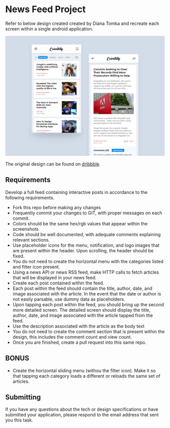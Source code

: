 # News Feed Project

Refer to below design created created by Diana Tomka and recreate each screen within a single android application.

![NewsApp](news_app.png)

The original design can be found on [dribbble](https://dribbble.com/shots/5397905-News-App).

## Requirements

Develop a full feed containing interactive posts in accordance to the following requirements.

- Fork this repo before making any changes
- Frequently commit your changes to GIT, with proper messages on each commit.
- Colors should be the same hex/rgb values that appear within the screenshots
- Code should be well documented, with adequate comments explaining relevant sections.
- Use placeholder icons for the menu, notification, and logo images that are present within the header. Upon scrolling, the header should be fixed.
- You do not need to create the horizontal menu with the categories listed and filter icon present.
- Using a news API or news RSS feed, make HTTP calls to fetch articles that will be displayed in your news feed.
- Create each post contained within the feed.
- Each post within the feed should contain the title, author, date, and image associated with the article. In the event that the date or author is not easily parsable, use dummy data as placeholders.
- Upon tapping each post within the feed, you should bring up the second more detailed screen. The detailed screen should display the title, author, date, and image associated with the article tapped from the feed.
- Use the description associated with the article as the body text
- You do not need to create the comment section that is present within the design, this includes the comment count and view count.
- Once you are finished, create a pull request into this same repo.

## BONUS
- Create the horizontal sliding menu (withou the filter icon). Make it so that tapping each category loads a different or reloads the same set of articles.

## Submitting
If you have any questions about the tech or design specifications or have submitted your application, please respond to the email address that sent you this task. 

